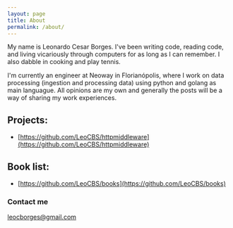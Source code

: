 ```yaml
---
layout: page
title: About
permalink: /about/
---
```


My name is Leonardo Cesar Borges. I've been writing code, reading code, and living vicariously through computers for as long as I can remember. I also dabble in cooking and play tennis.

I'm currently an engineer at Neoway in Florianópolis, where I work on data processing (ingestion and processing data) using python and golang as main languague.
All opinions are my own and generally the posts will be a way of sharing my work experiences.


## Projects:

 * [https://github.com/LeoCBS/httpmiddleware](https://github.com/LeoCBS/httpmiddleware)

## Book list:

 * [https://github.com/LeoCBS/books](https://github.com/LeoCBS/books)

### Contact me

[leocborges@gmail.com](mailto:leocborges@gmail.com)
